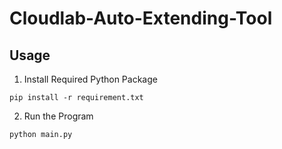 # Cloudlab-Auto-Extending-Tool
## Usage

1. Install Required Python Package

```
pip install -r requirement.txt
```

2. Run the Program

```
python main.py
```
